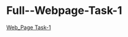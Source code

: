 # Full--Webpage-Task-1
<a href="https://profound-profiterole-8f16a4.netlify.app/">Web_Page Task-1</a>

